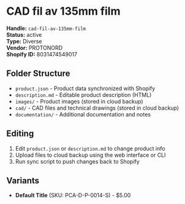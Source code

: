 # CAD fil av 135mm film

**Handle:** `cad-fil-av-135mm-film`  
**Status:** active  
**Type:** Diverse  
**Vendor:** PROTONORD  
**Shopify ID:** 8031474549017  

## Folder Structure

- `product.json` - Product data synchronized with Shopify
- `description.md` - Editable product description (HTML)
- `images/` - Product images (stored in cloud backup)
- `cad/` - CAD files and technical drawings (stored in cloud backup)
- `documentation/` - Additional documentation and notes

## Editing

1. Edit `product.json` or `description.md` to change product info
2. Upload files to cloud backup using the web interface or CLI
3. Run sync script to push changes back to Shopify

## Variants

- **Default Title** (SKU: PCA-D-P-0014-S) - $5.00
